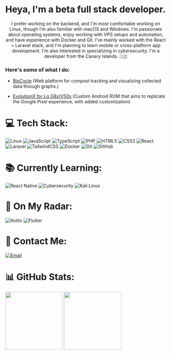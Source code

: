 # Heya, I'm a beta full stack developer.

<div align="center">
I prefer working on the backend, and I'm most comfortable working on Linux, though I'm also familiar with macOS and Windows. I'm passionate about operating systems, enjoy working with VPS setups and automation, and have experience with Docker and Git. I’ve mainly worked with the  React + Laravel stack, and I'm planning to learn mobile or cross-platform app development. I'm also interested in specializing in cybersecurity. I'm a developer from the Canary Islands. 🇮🇨
</div>

### Here's some of what I do:

- [BioCycle](https://biocycle.informaticamajada.es/) (Web platform for compost tracking and visualizing collected data through graphs.)


- [EvolutionX for Lg G8x/V50s](https://github.com/Icesito68/Evolution-X-Lg-G8x) (Custom Android ROM that aims to replicate the Google Pixel experience, with added customization)

<!-- - Want to see more? Check out the rest of my [portfolio](enlace)! -->

# 💻 Tech Stack:


![Linux](https://img.shields.io/badge/Linux-FCC624?style=for-the-badge&logo=linux&logoColor=black)
![JavaScript](https://img.shields.io/badge/JavaScript-F7DF1E?style=for-the-badge&logo=javascript&logoColor=black)
![TypeScript](https://img.shields.io/badge/TypeScript-007ACC?style=for-the-badge&logo=typescript&logoColor=white)
![PHP](https://img.shields.io/badge/PHP-777BB4?style=for-the-badge&logo=php&logoColor=white)
![HTML5](https://img.shields.io/badge/HTML5-E34F26?style=for-the-badge&logo=html5&logoColor=white)
![CSS3](https://img.shields.io/badge/CSS3-1572B6?style=for-the-badge&logo=css3&logoColor=white)
![React](https://img.shields.io/badge/React-20232A?style=for-the-badge&logo=react&logoColor=61DAFB)
![Laravel](https://img.shields.io/badge/Laravel-F55247?style=for-the-badge&logo=laravel&logoColor=white)
![TailwindCSS](https://img.shields.io/badge/TailwindCSS-06B6D4?style=for-the-badge&logo=tailwindcss&logoColor=white)
![Docker](https://img.shields.io/badge/Docker-2496ED?style=for-the-badge&logo=docker&logoColor=white)
![Git](https://img.shields.io/badge/Git-F05032?style=for-the-badge&logo=git&logoColor=white)
![GitHub](https://img.shields.io/badge/GitHub-181717?style=for-the-badge&logo=github&logoColor=white)


# 📚 Currently Learning:

![React Native](https://img.shields.io/badge/React%20Native-20232A?style=for-the-badge&logo=react&logoColor=61DAFB)
![Cybersecurity](https://img.shields.io/badge/Cybersecurity-0F0F0F?style=for-the-badge&logo=hackthebox&logoColor=00FF00)
![Kali Linux](https://img.shields.io/badge/Kali%20Linux-557C94?style=for-the-badge&logo=kalilinux&logoColor=white)

# 🤔 On My Radar:

![Kotlin](https://img.shields.io/badge/Kotlin-7F52FF?style=for-the-badge&logo=kotlin&logoColor=white)
![Flutter](https://img.shields.io/badge/Flutter-02569B?style=for-the-badge&logo=flutter&logoColor=white)


# 📩 Contact Me:
<p align="left">
  <a href="mailto:elvisdev68@gmail.com" target="_blank">
    <img src="https://img.shields.io/badge/Email-D14836?style=for-the-badge&logo=gmail&logoColor=white" alt="Email"/>
  </a>
</p>

# 📊 GitHub Stats:
<p align="left">
  <img src="https://github-readme-stats.vercel.app/api?username=Icesito68&theme=transparent&hide_border=true&include_all_commits=false&count_private=false" height="180"/>
  <img src="https://github-readme-stats.vercel.app/api/top-langs/?username=Icesito68&theme=transparent&hide_border=true&include_all_commits=false&count_private=false&layout=compact" height="180"/>
</p>



<!-- Proudly created with GPRM ( https://gprm.itsvg.in ) -->
